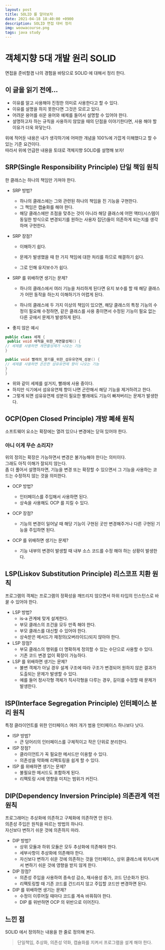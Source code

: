 ```yaml
---
layout: post
title: SOLID 를 알아보자
date: 2021-04-18 18:40:00 +0900
description: SOLID 면접 대비 정리
img: woowacourse.png
tags: java study
---
```


# 객체지향 5대 개발 원리 SOLID

면접을 준비할겸 나의 경험을 바탕으로 SOLID 에 대해서 정리 한다.

## 이 글을 읽기 전에...

- 이유를 알고 사용해야 진정한 의미로 사용한다고 할 수 있다.
- 이유를 설명을 하지 못한다면 그것은 모르고 있다.
- 어려운 용어를 쉬운 용어와 예제를 들어서 설명할 수 있어야 한다.
- 설명하고자 하는 규칙을 사용하지 않았을 때의 단점을 이야기한다면, 사용 해야 할 이유가 더욱 와닿는다.

위에 적어둔 내용은 내가 생각하기에 어떠한 개념을 100%에 가깝게 이해했다고 할 수 있는 기준 요건이다.<br>따라서 위에 언급한 내용을 토대로 객체지향 SOLID를 설명해 보자!

## SRP(Single Responsibility Principle) 단일 책임 원칙

한 클래스는 하나의 책임만 가져야 한다.

- SRP 방법?

  - 하나의 클래스에는 그와 관련된 하나의 책임을 진 기능을 구현한다.
  - 그 책임은 캡슐화를 해야 한다.
  - 해당 클래스에만 초점을 맞추는 것이 아니라 해당 클래스에 어떤 액터(시스템이 동일한 방식으로 변경되기를 원하는 사용자 집단)들이 의존하게 되는지를 생각하며 구현한다.

- SRP 장점?

  - 이해하기 쉽다.

  - 문제가 발생했을 때 한 가지 책임에 대한 처리를 하므로 해결하기 쉽다.

  - 그로 인해 유지보수가 쉽다.

- SRP 를 위배하면 생기는 문제?

  - 하나의 클래스에서 여러 기능을 처리하게 된다면 유지 보수를 할 때 해당 클래스가 어떤 동작을 하는지 이해하기가 어렵게 된다.

  - 하나의 클래스에 두 가지 이상의 책임이 있으면, 해당 클래스의 특정 기능의 수정이 필요해 수정하면, 같은 클래스를 사용 중이면서 수정된 기능이 필요 없는 다른 곳에서 문제가 발생하게 된다.

- 좋지 않은 예시

 ```java
 public class 세제 {
  public void 세척을_위한_계면활성제() {
 // 세제를 사용하면 계면활성제가 나오는 기능
 }

 public void 빨래의_향기를_위한_섬유유연제_성분() {
 // 세제를 사용하면 은은한 섬유유연제 향이 나오는 기능
 }
 }
 ```

 - 위와 같이 세제를 설거지, 빨래에 사용 중이다.
 - 하지만 식기에서 섬유유연제 향이 나면 곤란해서 해당 기능을 제거하려고 한다.
 - 그렇게 되면 섬유유연제 성분이 필요한 빨래에도 기능이 빠져버리는 문제가 발생한다.

## OCP(Open Closed Principle) 개방 폐쇄 원칙

소프트웨어 요소는 확장에는 열려 있으나 변경에는 닫혀 있어야 한다.

### 아니 이게 무슨 소리지?

위의 정의는 확장은 가능하면서 변경은 불가능해야 한다는 의미이다.<br>그래도 아직 이해가 잘되지 않는다.<br>좀 더 풀어서 설명하자면, 기능을 변경 또는 확장할 수 있으면서 그 기능을 사용하는 코드는 수정하지 않는 것을 의미한다.

- OCP 방법?

  - 인터페이스를 주입해서 사용하면 된다.
  - 상속을 사용해도 OCP 를 지킬 수 있다.

- OCP 장점?

  - 기능의 변경이 일어날 때 해당 기능이 구현된 곳만 변경해주거나 다른 구현된 기능을 주입하면 된다.
- OCP 를 위배하면 생기는 문제?
  - 기능 내부의 변경이 발생할 때 내부 소스 코드를 수정 해야 하는 상황이 발생한다.

## LSP(Liskov Substitution Principle) 리스코프 치환 원칙

프로그램의 객체는 프로그램의 정확성을 깨뜨리지 않으면서 하위 타입의 인스턴스로 바꿀 수 있어야 한다.

- LSP 방법?
   - is-a 관계에 맞게 설계한다.
   - 부모 클래스의 조건을 모두 만족 해야 한다.
   - 부모 클래스를 대신할 수 있어야 한다.
   - 상속받은 메서드가 재정의(오버라이드)되지 않아야 한다.
- LSP 장점?
   - 부모 클래스의 행위를 더 명확하게 정의할 수 있는 수단으로 사용할 수 있다.
   - 기존 코드 변경 없이 확장이 가능하다.
- LSP 를 위배하면 생기는 문제?
   - 불변 객체가 아닐 경우 설계 구조에 따라 구조가 변경되어 원하지 않은 결과가 도출되는 문제가 발생할 수 있다.
   - 예를 들어 정사각형 객체가 직사각형을 다루는 경우, 길이를 수정할 때 문제가 발생한다.

## ISP(Interface Segregation Principle) 인터페이스 분리 원칙

특정 클라이언트를 위한 인터페이스 여러 개가 범용 인터페이스 하나보다 낫다.

- ISP 방법?
   - 큰 덩어리의 인터페이스를 구체적이고 작은 단위로 분리한다.
- ISP 장점?
   - 클라이언트가 꼭 필요한 메서드만 이용할 수 있다.
   - 의존성을 약화해 리팩토링을 쉽게 할 수 있다.
- ISP 를 위배하면 생기는 문제?
   - 불필요한 메서드도 포함하게 된다.
   - 리팩토링 시에 영향을 미치는 범위가 커진다.

## DIP(Dependency Inversion Principle) 의존관계 역전 원칙

프로그래머는 추상화에 의존하고 구체화에 의존하면 안 된다.<br>의존성 주입은 원칙을 따르는 방법의 하나다.<br>자신보다 변하기 쉬운 것에 의존하지 마라.

- DIP 방법?
   - 상위 모듈과 하위 모듈은 모두 추상화에 의존해야 한다.
   - 세부사항이 추상화에 의존해야 한다.
   - 자신보다 변하기 쉬운 것에 의존하는 것을 인터페이스, 상위 클래스에 위치시켜서 변하기 쉬운 것에 영향을 받지 않게 한다.
- DIP 장점?
   - 의존성 주입을 사용하여 종속성 감소, 재사용성 증가, 코드 단순화가 된다.
   - 리팩토링할 때 기존 코드를 건드리지 않고 주입할 코드만 변경하면 된다.
- DIP 를 위배하면 생기는 문제?
   - 수정이 이루어질 때마다 코드를 계속 바꿔줘야 한다.
   - DIP 를 위반하면 OCP 의 위반으로 이어진다.

## 느낀 점

SOLID 에서 정의하는 내용을 한 줄로 정의해 본다.

> 단일책임, 추상화, 의존성 약화, 캡슐화를 지켜서 프로그램을 설계 해야 한다.
